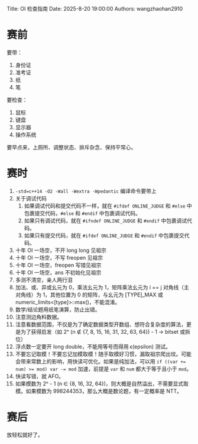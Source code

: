 Title: OI 检查指南
Date: 2025-8-20 19:00:00
Authors: wangzhaohan2910

# 赛前

要带：

1. 身份证
2. 准考证
3. 纸
4. 笔

要检查：

1. 鼠标
2. 键盘
3. 显示器
4. 操作系统

要早点来，上厕所、调整状态、排斥杂念、保持平常心。

# 赛时

1. `-std=c++14 -O2 -Wall -Wextra -Wpedantic` 编译命令要带上
2. 关于调试代码
    1. 如果调试代码和提交代码不一样，就在 `#ifdef ONLINE_JUDGE` 和 `#else` 中包裹提交代码，`#else` 和 `#endif` 中包裹调试代码。
    2. 如果只有调试代码，就在 `#ifndef ONLINE_JUDGE` 和 `#endif` 中包裹调试代码。
    3. 如果只有提交代码，就在 `#ifdef ONLINE_JUDGE` 和 `#endif` 中包裹提交代码。
3. 十年 OI 一场空，不开 long long 见祖宗
4. 十年 OI 一场空，不写 freopen 见祖宗
5. 十年 OI 一场空，freopen 写错见祖宗
6. 十年 OI 一场空，ans 不初始化见祖宗
7. 多测不清空，亲人两行泪
8. 加法、或、异或幺元为 0，乘法幺元为 1，矩阵乘法幺元为 i == j 对角线（主对角线）为 1，其他位置为 0 的矩阵，与幺元为 [TYPE]_MAX 或 numeric_limits<[type]>::max()，不能混淆。
9. 数学/结论题用纸笔演算，防止出错。
10. 注意测边角料数据。
11. 注意看数据范围，不仅是为了确定数据类型开数组、想符合复杂度的算法，更是为了获得启发（如 2ⁿ (n ∉ {7, 8, 15, 16, 31, 32, 63, 64}) - 1 -> bitset 或拆位）
12. 浮点数一定要开 long double，不能用等号而得用 ϵ(epsilon) 测试。
13. 不要忘记取模！不要忘记加模取模！随手取模好习惯，漏取祖宗爬出坟。可能会带来常数上的影响，用快读可优化。如果是纯加法，可以用 `if ((var += num) >= mod) var -= mod` 加速，前提是 `var` 和 `num` 都大于等于且小于 `mod`。
14. 快读写错，就 AFO。
15. 如果模数为 2ⁿ - 1 (n ∈ {8, 16, 32, 64})，则大概是自然溢出，不需要显式取模。如果模数为 998244353，那么大概是数论题，有一定概率是 NTT。

# 赛后

放轻松就好了。
